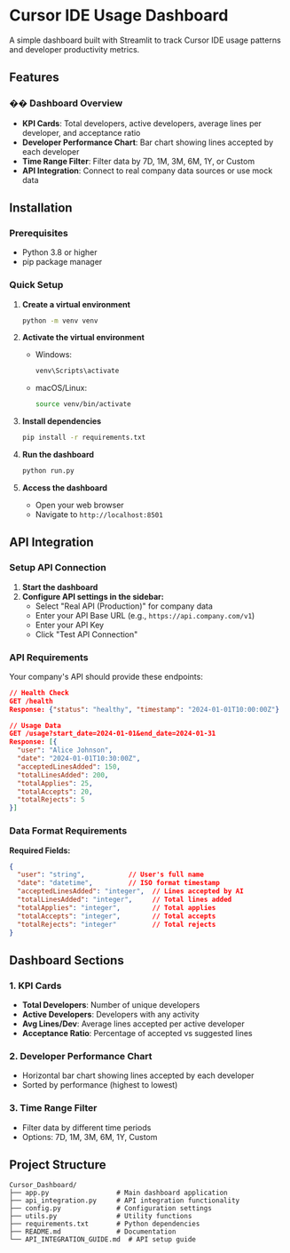 # Cursor IDE Usage Dashboard

A simple dashboard built with Streamlit to track Cursor IDE usage patterns and developer productivity metrics.

## Features

### �� Dashboard Overview
- **KPI Cards**: Total developers, active developers, average lines per developer, and acceptance ratio
- **Developer Performance Chart**: Bar chart showing lines accepted by each developer
- **Time Range Filter**: Filter data by 7D, 1M, 3M, 6M, 1Y, or Custom
- **API Integration**: Connect to real company data sources or use mock data

## Installation

### Prerequisites
- Python 3.8 or higher
- pip package manager

### Quick Setup

1. **Create a virtual environment**
   ```bash
   python -m venv venv
   ```

2. **Activate the virtual environment**
   - Windows:
     ```bash
     venv\Scripts\activate
     ```
   - macOS/Linux:
     ```bash
     source venv/bin/activate
     ```

3. **Install dependencies**
   ```bash
   pip install -r requirements.txt
   ```

4. **Run the dashboard**
   ```bash
   python run.py
   ```

5. **Access the dashboard**
   - Open your web browser
   - Navigate to `http://localhost:8501`

## API Integration

### Setup API Connection

1. **Start the dashboard**
2. **Configure API settings in the sidebar:**
   - Select "Real API (Production)" for company data
   - Enter your API Base URL (e.g., `https://api.company.com/v1`)
   - Enter your API Key
   - Click "Test API Connection"

### API Requirements

Your company's API should provide these endpoints:

```json
// Health Check
GET /health
Response: {"status": "healthy", "timestamp": "2024-01-01T10:00:00Z"}

// Usage Data
GET /usage?start_date=2024-01-01&end_date=2024-01-31
Response: [{
  "user": "Alice Johnson",
  "date": "2024-01-01T10:30:00Z",
  "acceptedLinesAdded": 150,
  "totalLinesAdded": 200,
  "totalApplies": 25,
  "totalAccepts": 20,
  "totalRejects": 5
}]
```

### Data Format Requirements

**Required Fields:**
```json
{
  "user": "string",           // User's full name
  "date": "datetime",         // ISO format timestamp
  "acceptedLinesAdded": "integer",  // Lines accepted by AI
  "totalLinesAdded": "integer",     // Total lines added
  "totalApplies": "integer",        // Total applies
  "totalAccepts": "integer",        // Total accepts
  "totalRejects": "integer"         // Total rejects
}
```

## Dashboard Sections

### 1. KPI Cards
- **Total Developers**: Number of unique developers
- **Active Developers**: Developers with any activity
- **Avg Lines/Dev**: Average lines accepted per active developer
- **Acceptance Ratio**: Percentage of accepted vs suggested lines

### 2. Developer Performance Chart
- Horizontal bar chart showing lines accepted by each developer
- Sorted by performance (highest to lowest)

### 3. Time Range Filter
- Filter data by different time periods
- Options: 7D, 1M, 3M, 6M, 1Y, Custom

## Project Structure

```
Cursor_Dashboard/
├── app.py                 # Main dashboard application
├── api_integration.py     # API integration functionality
├── config.py              # Configuration settings
├── utils.py               # Utility functions
├── requirements.txt       # Python dependencies
├── README.md              # Documentation
└── API_INTEGRATION_GUIDE.md  # API setup guide
``` 